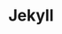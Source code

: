 ---
layout: category
title: Jekyll
category: jekyll
permalink: /categories/jekyll/
breadcrumb: Jekyll
---